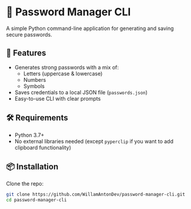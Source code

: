 # 🔐 Password Manager CLI

A simple Python command-line application for generating and saving secure passwords.

## 🚀 Features

- Generates strong passwords with a mix of:
  - Letters (uppercase & lowercase)
  - Numbers
  - Symbols
- Saves credentials to a local JSON file (`passwords.json`)
- Easy-to-use CLI with clear prompts

## 🛠️ Requirements

- Python 3.7+
- No external libraries needed (except `pyperclip` if you want to add clipboard functionality)

## 📦 Installation

Clone the repo:

```bash
git clone https://github.com/WillamAntonDev/password-manager-cli.git
cd password-manager-cli
